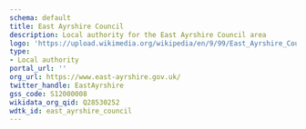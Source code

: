 ```yaml
---
schema: default
title: East Ayrshire Council
description: Local authority for the East Ayrshire Council area 
logo: 'https://upload.wikimedia.org/wikipedia/en/9/99/East_Ayrshire_Council.svg'
type:
- Local authority
portal_url: ''
org_url: https://www.east-ayrshire.gov.uk/
twitter_handle: EastAyrshire
gss_code: S12000008
wikidata_org_qid: Q28530252
wdtk_id: east_ayrshire_council
---
```

